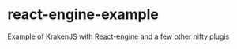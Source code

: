 react-engine-example
===========

Example of KrakenJS with React-engine and a few other nifty plugis
